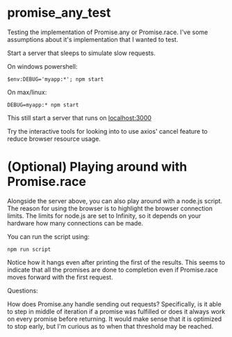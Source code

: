 promise_any_test
================

Testing the implementation of Promise.any or Promise.race. I've some assumptions about it's implementation that I wanted to test.

Start a server that sleeps to simulate slow requests.

On windows powershell:

`$env:DEBUG='myapp:*'; npm start`

On max/linux:

`DEBUG=myapp:* npm start`

This still start a server that runs on [localhost:3000](https://localhost:3000)

Try the interactive tools for looking into to use axios' cancel feature to reduce browser resource usage.


# (Optional) Playing around with Promise.race

Alongside the server above, you can also play around with a node.js script. The reason for using the browser is to highlight the browser connection limits. The limits for node.js are set to Infinity, so it depends on your hardware how many connections can be made.

You can run the script using:

`npm run script`

Notice how it hangs even after printing the first of the results. This seems to indicate that all the promises are done to completion even if Promise.race moves forward with the first request.

Questions:

How does Promise.any handle sending out requests? Specifically, is it able to step in middle of iteration if a promise was fulfilled or does it always work on every promise before returning. It would make sense that it is optimized to stop early, but I'm curious as to when that threshold may be reached.
